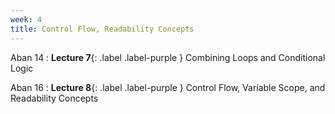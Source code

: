 ```yaml
---
week: 4
title: Control Flow, Readability Concepts
---
```


Aban 14
: **Lecture 7**{: .label .label-purple } Combining Loops and Conditional Logic

Aban 16
: **Lecture 8**{: .label .label-purple } Control Flow, Variable Scope, and Readability Concepts